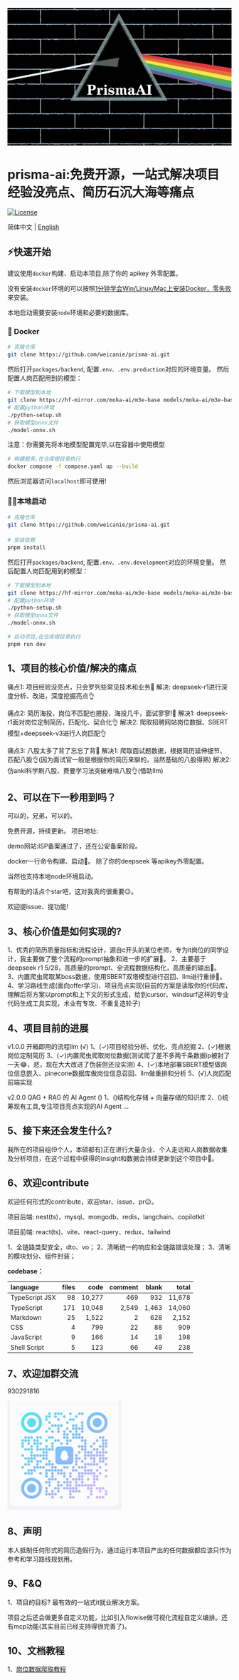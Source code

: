 ![logo](images/readme/logo.png)

# prisma-ai:免费开源，一站式解决项目经验没亮点、简历石沉大海等痛点

[![License](https://img.shields.io/badge/License-Apache%202.0-blue.svg)](...)

简体中文 | [English](i18n/README-EN.md)

## ⚡快速开始

建议使用`docker`构建、启动本项目,除了你的 apikey 外零配置。

没有安装`docker`环境的可以按照[1分钟学会Win/Linux/Mac上安装Docker，零失败](https://www.bilibili.com/video/BV1vm421T7Kw/?spm_id_from=333.337.search-card.all.click&vd_source=fb073c2174b0ff1ae25a8042f5eaf690)来安装。

本地启动需要安装`node`环境和必要的数据库。

### 🐳 Docker

```bash
# 克隆仓库
git clone https://github.com/weicanie/prisma-ai.git
```

然后打开`packages/backend`, 配置`.env、.env.production`对应的环境变量。
然后配置人岗匹配用到的模型：

```bash
# 下载模型到本地
git clone https://hf-mirror.com/moka-ai/m3e-base models/moka-ai/m3e-base
# 配置python环境
./python-setup.sh
# 获取模型onnx文件
./model-onnx.sh
```

注意：你需要先将本地模型配置完毕,以在容器中使用模型

```bash
# 构建服务,在仓库根目录执行
docker compose -f compose.yaml up --build
```

然后浏览器访问`localhost`即可使用!

### 👨‍💻本地启动

```bash
# 克隆仓库
git clone https://github.com/weicanie/prisma-ai.git

# 安装依赖
pnpm install
```

然后打开`packages/backend`, 配置`.env、.env.development`对应的环境变量。
然后配置人岗匹配用到的模型：

```bash
# 下载模型到本地
git clone https://hf-mirror.com/moka-ai/m3e-base models/moka-ai/m3e-base
# 配置python环境
./python-setup.sh
# 获取模型onnx文件
./model-onnx.sh
```

```bash
# 启动项目,在仓库根目录执行
pnpm run dev
```

## 1、项目的核心价值/解决的痛点

痛点1: 项目经验没亮点，只会罗列些常见技术和业务😤
解决: deepseek-r1进行深度分析、改进，深度挖掘亮点👌

痛点2: 简历海投，岗位不匹配也摁投，海投几千，面试寥寥!😤
解决1: deepseek-r1面对岗位定制简历，匹配化、契合化👌
解决2: 爬取招聘网站岗位数据、SBERT模型+deepseek-v3进行人岗匹配👌

痛点3: 八股太多了背了忘忘了背😤
解决1: 爬取面试题数据，根据简历延伸细节、匹配八股👌(因为面试官一般是根据你的简历来聊的，当然基础的八股得熟)
解决2: 仿anki科学刷八股、费曼学习法突破难啃八股👌(借助llm)

## 2、可以在下一秒用到吗？

可以的，兄弟，可以的。

免费开源，持续更新。
项目地址:

demo网站:ISP备案通过了，还在公安备案阶段。

docker一行命令构建、启动🥰。
除了你的deepseek 等apikey外零配置。

当然也支持本地node环境启动。

有帮助的话点个star吧，这对我真的很重要😉。

欢迎提issue、提功能!

## 3、核心价值是如何实现的?

1、优秀的简历质量指标和流程设计，源自c开头的某位老师，专为it岗位的同学设计，我主要做了整个流程的prompt抽象和进一步的扩展🧐。
2、主要基于deepseek r1 5/28，高质量的prompt、全流程数据结构化，高质量的输出🤩。
3、内置爬虫爬取某boss数据，使用SBERT双塔模型进行召回、llm进行重排🥴。
4、学习路线生成(面向offer学习)、项目亮点实现(目前的方案是读取你的代码库，理解后将方案以prompt和上下文的形式生成，给到cursor、windsurf这样的专业代码生成工具实现，术业有专攻、不重复造轮子)

## 4、项目目前的进展

v1.0.0 开箱即用的流程llm (√)
1、(✓)项目经验分析、优化、亮点挖掘
2、(✓)根据岗位定制简历
3、(✓)内置爬虫爬取岗位数据(测试爬了差不多两千条数据ip被封了一天😂，悲，现在大大改进了伪装但还没实测)
4、(✓)本地部署SBERT模型做岗位信息嵌入、pinecone数据库做岗位信息召回、llm做重排和分析
5、(√)人岗匹配前端实现

v2.0.0 QAG + RAG 的 AI Agent ()
1、()结构化存储 + 向量存储的知识库
2、()统筹现有工具,专注项目亮点实现的AI Agent
...

## 5、接下来还会发生什么?

我所在的项目组(9个人，本硕都有)正在进行大量企业、个人走访和人岗数据收集及分析项目，在这个过程中获得的insight和数据会持续更新到这个项目中🧐。

## 6、欢迎contribute

欢迎任何形式的contribute，欢迎star、issue、pr😉。

项目后端: nest(ts)，mysql、mongodb、redis，langchain、copilotkit

项目前端: react(ts)、vite、react-query、redux、tailwind

1、全链路类型安全，dto、vo；
2、清晰统一的响应和全链路错误处理；
3、清晰的模块划分、组件封装；

**codebase：**

| language       | files |   code | comment | blank |  total |
| :------------- | ----: | -----: | ------: | ----: | -----: |
| TypeScript JSX |    98 | 10,277 |     469 |   932 | 11,678 |
| TypeScript     |   171 | 10,048 |   2,549 | 1,463 | 14,060 |
| Markdown       |    25 |  1,522 |       2 |   628 |  2,152 |
| CSS            |     4 |    799 |      22 |    88 |    909 |
| JavaScript     |     9 |    166 |      14 |    18 |    198 |
| Shell Script   |     5 |    123 |      66 |    49 |    238 |

## 7、欢迎加群交流

930291816

<img src="./images/readme/qq.jpg" alt="930291816" style="zoom: 25%;position:relative;left:0;" />

## 8、声明

本人抵制任何形式的简历造假行为，通过运行本项目产出的任何数据都应该只作为参考和学习路线规划用。

## 9、F&Q

1、项目的目标?
最有效的一站式it就业解决方案。

项目之后还会做更多自定义功能，比如引入flowise做可视化流程自定义编排。还有mcp功能(其实目前已经支持得很完善了)。

## 10、文档教程

1、[岗位数据爬取教程](blob/main/doc/岗位数据爬取教程)
